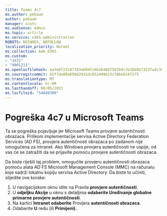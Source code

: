 ```yaml
---
title: Teams 4c7
ms.author: pebaum
author: pebaum
manager: scotv
ms.audience: Admin
ms.topic: article
ms.service: o365-administration
ROBOTS: NOINDEX, NOFOLLOW
localization_priority: Normal
ms.collection: Adm_O365
ms.custom:
- "3472"
- "9001211"
ms.openlocfilehash: ea3e8f23c07103e604fc6b264047582b9c3e26b6b73237adc30eba574e06cfd3
ms.sourcegitcommit: b5f7da89a650d2915dc652449623c78be6247175
ms.translationtype: MT
ms.contentlocale: hr-HR
ms.lasthandoff: 08/05/2021
ms.locfileid: "54049300"
---
```

# <a name="4c7-error-in-microsoft-teams"></a>Pogreška 4c7 u Microsoft Teams

Ta se pogreška pojavljuje jer Microsoft Teams provjere autentičnosti obrazaca. Prilikom implementacije servisa Active Directory Federation Services (AD FS), provjera autentičnosti obrazaca po zadanom nije omogućena za intranet. Ako Windows provjera autentičnosti ne uspije, od vas će se zatražiti da se prijavite pomoću provjere autentičnosti obrazaca.

Da biste riješili taj problem, omogućite provjeru autentičnosti obrazaca pomoću alata AD FS Microsoft Management Console (MMC) na računalu koje sadrži lokalnu kopiju servisa Active Directory. Da biste to učiniti, slijedite ove korake: 

1. U navigacijskom oknu idite na Pravila **provjere autentičnosti**.
2. U **odjeljku Akcije** u oknu s detaljima **odaberite Uređivanje globalne primarne provjere autentičnosti**.
3. Na kartici **Intranet odaberite** Provjera **autentičnosti obrazaca**.
4. Odaberite **U** redu (ili **Primijeni).**